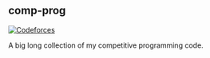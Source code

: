 ## comp-prog

[![Codeforces](https://badges.riever.dev/codeforces/lce4113.svg)](https://codeforces.com/profile/lce4113)

A big long collection of my competitive programming code.
